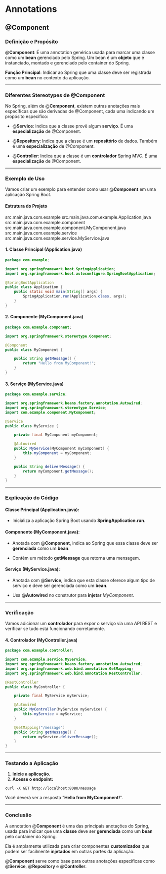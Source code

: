 
# Annotations

## @Component

### Definição e Propósito

@**Component**: É uma annotation genérica usada para marcar uma classe como um **bean** gerenciado pelo Spring. Um bean é um **objeto** que é instanciado, montado e gerenciado pelo container do Spring.

**Função Principal**: Indicar ao Spring que uma classe deve ser registrada como um **bean** no contexto da aplicação.

---

### Diferentes Stereotypes de @Component

No Spring, além de @**Component**, existem outras anotações mais específicas que são derivadas de @Component, cada uma indicando um propósito específico:

- @**Service**: Indica que a classe provê algum **serviço**. É uma **especialização** de @Component.


- @**Repository**: Indica que a classe é um **repositório** de dados. Também é uma **especialização** de @Component.


- @**Controller**: Indica que a classe é um **controlador** Spring MVC. É uma **especialização** de @Component.


---

### Exemplo de Uso

Vamos criar um exemplo para entender como usar @**Component** em uma aplicação Spring Boot.

#### Estrutura do Projeto


src.main.java.com.example
src.main.java.com.example.Application.java
src.main.java.com.example.component
src.main.java.com.example.component.MyComponent.java
src.main.java.com.example.service
src.main.java.com.example.service.MyService.java


#### 1. Classe Principal (Application.java)

```java
package com.example;

import org.springframework.boot.SpringApplication;
import org.springframework.boot.autoconfigure.SpringBootApplication;

@SpringBootApplication
public class Application {
    public static void main(String[] args) {
        SpringApplication.run(Application.class, args);
    }
}
```

#### 2. Componente (MyComponent.java)

```java
package com.example.component;

import org.springframework.stereotype.Component;

@Component
public class MyComponent {

    public String getMessage() {
        return "Hello from MyComponent!";
    }
}
```

#### 3. Serviço (MyService.java)

```java
package com.example.service;

import org.springframework.beans.factory.annotation.Autowired;
import org.springframework.stereotype.Service;
import com.example.component.MyComponent;

@Service
public class MyService {

    private final MyComponent myComponent;

    @Autowired
    public MyService(MyComponent myComponent) {
        this.myComponent = myComponent;
    }

    public String deliverMessage() {
        return myComponent.getMessage();
    }
}
```

---

### Explicação do Código

#### Classe Principal (Application.java):

- Inicializa a aplicação Spring Boot usando **SpringApplication.run**.


#### Componente (MyComponent.java):

- Anotada com @**Component**, indica ao Spring que essa classe deve ser **gerenciada** como um **bean**.


- Contém um método **getMessage** que retorna uma mensagem.


#### Serviço (MyService.java):

- Anotada com @**Service**, indica que esta classe oferece algum tipo de serviço e deve ser gerenciada como um **bean**.


- Usa @**Autowired** no construtor para **injetar** _MyComponent_.

---

### Verificação

Vamos adicionar um **controlador** para expor o serviço via uma API REST e verificar se tudo está funcionando corretamente.

#### 4. Controlador (MyController.java)

```java
package com.example.controller;

import com.example.service.MyService;
import org.springframework.beans.factory.annotation.Autowired;
import org.springframework.web.bind.annotation.GetMapping;
import org.springframework.web.bind.annotation.RestController;

@RestController
public class MyController {

    private final MyService myService;

    @Autowired
    public MyController(MyService myService) {
        this.myService = myService;
    }

    @GetMapping("/message")
    public String getMessage() {
        return myService.deliverMessage();
    }
}
```

---

### Testando a Aplicação

1. **Inicie a aplicação.**
2. **Acesse o endpoint:**

`curl -X GET http://localhost:8080/message`


Você deverá ver a resposta "**Hello from MyComponent!**".

---

### Conclusão

A annotation @**Component** é uma das principais anotações do Spring, usada para indicar que uma **classe** deve ser **gerenciada** como um **bean** pelo container do Spring. 


Ela é amplamente utilizada para criar componentes **customizados** que podem ser facilmente **injetados** em outras partes da aplicação. 


@**Component** serve como base para outras anotações específicas como @**Service**, @**Repository** e @**Controller**.

